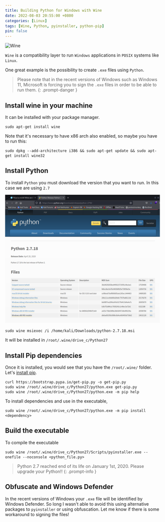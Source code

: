 ```yaml
---
title: Building Python for Windows with Wine
date: 2022-08-03 20:55:00 +0800
categories: [Linux]
tags: [Wine, Python, pyinstaller, python-pip]
pin: false
---
```


![Wine](https://dl.winehq.org/share/images/winehq_logo_glass.png)

`Wine` is a compatibility layer to run `Windows` applications in `POSIX` systems like `Linux`.

One great example is the possibility to create `.exe` files using `Python`.

> Please note that in the recent versions of Windows such as Windows 11, Microsoft is forcing you to sign the `.exe` files in order to be able to run them.
{: .prompt-danger }

## Install wine in your machine

It can be installed with your package manager.

```console
sudo apt-get install wine
```

Note that it's necessary to have x86 arch also enabled, so maybe you have to run this:

```console
sudo dpkg --add-architecture i386 && sudo apt-get update && sudo apt-get install wine32
```

## Install Python

To install `Python` you must download the version that you want to run. In this case we are using `2.7`

![Download-python-msi](/assets/img/posts/wine-python-download.png)

```console
sudo wine msiexec /i /home/kali/Downloads/python-2.7.18.msi
```

It will be installed in `/root/.wine/drive_c/Python27`

## Install Pip dependencies

Once it is installed, you would see that you have the `/root/.wine/` folder. Let's [install pip](https://pip.pypa.io/en/stable/installation/).

```console
curl https://bootstrap.pypa.io/get-pip.py -o get-pip.py
sudo wine /root/.wine/drive_c/Python27/python.exe get-pip.py
sudo wine /root/.wine/drive_c/Python27/python.exe -m pip help
```

To install dependencies and use in the executable,

```console
sudo wine /root/.wine/drive_c/Python27/python.exe -m pip install <dependency>
```

## Build the executable

To compile the executable

```console
sudo wine /root/.wine/drive_c/Python27/Scripts/pyinstaller.exe --onefile --noconsole <python_file.py>
```

> Python 2.7 reached end of its life on January 1st, 2020. Please upgrade your Python!!
{: .prompt-info }


## Obfuscate and Windows Defender

In the recent versions of Windows your `.exe` file will be identified by Windows Defender. So long I wasn't able to avoid this using alternative packages to `pyinstaller` or using obfuscation. Let me know if there is some workaround to signing the files!